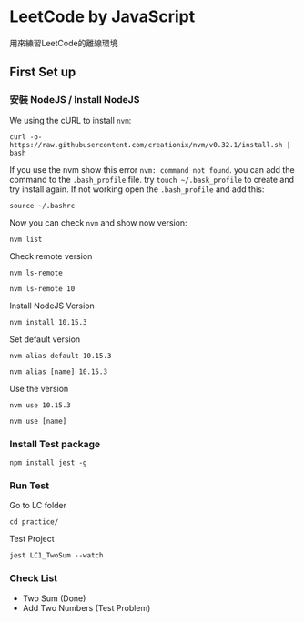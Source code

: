 # LeetCode by JavaScript

用來練習LeetCode的離線環境

## First Set up
### 安裝 NodeJS / Install NodeJS
We using the cURL to install `nvm`:
```
curl -o- https://raw.githubusercontent.com/creationix/nvm/v0.32.1/install.sh | bash
```

If you use the nvm show this error `nvm: command not found`. you can add the command to the `.bash_profile` file. try `touch ~/.bask_profile` to create and try install again. If not working open the `.bash_profile` and add this:
```
source ~/.bashrc
```

Now you can check `nvm` and show now version:
```
nvm list
```

Check remote version
```
nvm ls-remote

nvm ls-remote 10
```

Install NodeJS Version
```
nvm install 10.15.3
```

Set default version
```
nvm alias default 10.15.3

nvm alias [name] 10.15.3
```

Use the version
```
nvm use 10.15.3

nvm use [name]
```

### Install Test package
```
npm install jest -g
```

### Run Test
Go to LC folder
```
cd practice/
```

Test Project
```
jest LC1_TwoSum --watch
```

### Check List
- Two Sum (Done)
- Add Two Numbers (Test Problem)